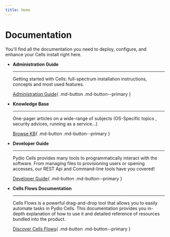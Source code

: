 ```yaml
---
title: Home
---
```


<style>
.md-sidebar.md-sidebar--primary {
    display: none;
}
</style>

# Documentation
You'll find all the documentation you need to deploy, configure, and enhance your Cells install right here.

<div class="grid cards" markdown>

-   **Administration Guide**

    ---
    Getting started with Cells: full-spectrum installation instructions, concepts and most used features.

    [Administration Guide](../admin-guide/index/){ .md-button .md-button--primary }

-   **Knowledge Base**

    ---    
    One-pager articles on a wide-range of subjects (OS-Specific topics , security advices, running as a service...)

    [Browse KB](../knowledge-base/index/){ .md-button .md-button--primary }

-   **Developer Guide**

    ---
    Pydio Cells provides many tools to programmatically interact with the software. From managing files to provisioning users or opening accesses, our REST Api and Command-line tools have you covered!

    [Developer Guide](../developer-guide/index/){ .md-button .md-button--primary }

-   **Cells Flows Documentation**

    ---
    Cells Flows is a powerful drag-and-drop tool that allows you to easily automate tasks in Pydio Cells. This documentation provides you in-depth explanation of how to use it and detailed reference of resources bundled into the product.

    [Discover Cells Flows](../cellsflows/index/){ .md-button .md-button--primary }

</div>
